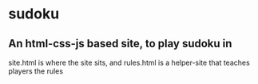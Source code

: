 # sudoku
An html-css-js based site, to play sudoku in
--
site.html is where the site sits, and rules.html is a helper-site that teaches players the rules
